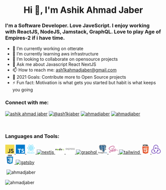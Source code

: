 <h1 align="center">Hi 👋, I'm Ashik Ahmad Jaber</h1>

### I'm a Software Developer. Love JaveScript. I enjoy working with ReactJS, NodeJS, Jamstack, GraphQL. Love to play Age of Empires-2 if i have time.

<!-- <p align="left"> <img src="https://komarev.com/ghpvc/?username=AhmadJaber&label=Profile%20views&color=blueviolet&style=flat" alt="ahmadjaber" /> </p> -->

- 🔭 I’m currently working on otterate
- 🌱 I’m currently learning aws infrastructure
- 👯 I’m looking to collaborate on opensource projects
- 💬 Ask me about Javascript React NextJS
- 📫 How to reach me: ash1kahmadjaber@gmail.com
- 🥅 2021 Goals: Contribute more to Open Source projects
- ⚡ Fun fact: Motivation is what gets you started but habit is what keeps you going

<h3 align="left">Connect with me:</h3>
<p align="left">
  <a href="https://www.linkedin.com/in/ashik-ahmad-jaber-993207143/" target="blank"><img align="center" src="https://cdn.jsdelivr.net/npm/simple-icons@3.0.1/icons/linkedin.svg" alt="ashik ahmad jaber" height="30" width="40" /></a>
  <a href="https://twitter.com/@ash1kjaber" target="blank"><img align="center" src="https://cdn.jsdelivr.net/npm/simple-icons@3.0.1/icons/twitter.svg" alt="@ash1kjaber" height="30" width="40" /></a>
  <a href="https://codepen.io/ahmadjaber" target="blank"><img align="center" src="https://cdn.jsdelivr.net/npm/simple-icons@3.0.1/icons/codepen.svg" alt="ahmadjaber" height="30" width="40" /></a>
  <a href="https://codesandbox.com/ahmadjaber" target="blank"><img align="center" src="https://cdn.jsdelivr.net/npm/simple-icons@3.0.1/icons/codesandbox.svg" alt="ahmadjaber" height="30" width="40" /></a>
</p>

<br />

<h3 align="left">Languages and Tools:</h3>
<p align="left">
  <a
    href="https://developer.mozilla.org/en-US/docs/Web/JavaScript"
    target="_blank"
  >
    <img
      src="https://raw.githubusercontent.com/devicons/devicon/master/icons/javascript/javascript-original.svg"
      alt="javascript"
      width="30"
      height="30"
    />
  </a>
  <a href="https://www.typescriptlang.org/" target="_blank">
    <img
      src="https://raw.githubusercontent.com/devicons/devicon/master/icons/typescript/typescript-original.svg"
      alt="typescript"
      width="30"
      height="30"
    />
  </a>
  <a href="https://reactjs.org/" target="_blank">
    <img
      src="https://raw.githubusercontent.com/devicons/devicon/master/icons/react/react-original-wordmark.svg"
      alt="react"
      width="30"
      height="30"
    />
  </a>
  <a href="https://nextjs.org/" target="_blank">
    <img
      src="https://cdn.worldvectorlogo.com/logos/nextjs-3.svg"
      alt="nextjs"
      width="30"
      height="30"
    />
  </a>
  <a href="https://nodejs.org" target="_blank">
    <img
      src="https://raw.githubusercontent.com/devicons/devicon/master/icons/nodejs/nodejs-original-wordmark.svg"
      alt="nodejs"
      width="30"
      height="30"
    />
  </a>
  <a href="https://expressjs.com" target="_blank">
    <img
      src="https://raw.githubusercontent.com/devicons/devicon/master/icons/express/express-original-wordmark.svg"
      alt="express"
      width="30"
      height="30"
    />
  </a>
  <a href="https://graphql.org" target="_blank">
    <img
      src="https://www.vectorlogo.zone/logos/graphql/graphql-icon.svg"
      alt="graphql"
      width="30"
      height="30"
    />
  </a>
  <a href="https://www.postgresql.org" target="_blank">
    <img
      src="https://raw.githubusercontent.com/devicons/devicon/master/icons/postgresql/postgresql-original-wordmark.svg"
      alt="postgresql"
      width="30"
      height="30"
    />
  </a>
  <a href="https://sass-lang.com" target="_blank">
    <img
      src="https://raw.githubusercontent.com/devicons/devicon/master/icons/sass/sass-original.svg"
      alt="sass"
      width="30"
      height="30"
    />
  </a>
  <a href="https://tailwindcss.com/" target="_blank">
    <img
      src="https://www.vectorlogo.zone/logos/tailwindcss/tailwindcss-icon.svg"
      alt="tailwind"
      width="30"
      height="30"
    />
  </a>
  <a href="https://www.w3.org/html/" target="_blank">
    <img
      src="https://raw.githubusercontent.com/devicons/devicon/master/icons/html5/html5-original-wordmark.svg"
      alt="html5"
      width="30"
      height="30"
    />
  </a>
  <a href="https://redux.js.org" target="_blank">
    <img
      src="https://raw.githubusercontent.com/devicons/devicon/master/icons/redux/redux-original.svg"
      alt="redux"
      width="30"
      height="30"
    />
  </a>
  <a href="https://www.w3schools.com/css/" target="_blank">
    <img
      src="https://raw.githubusercontent.com/devicons/devicon/master/icons/css3/css3-original-wordmark.svg"
      alt="css3"
      width="30"
      height="30"
    />
  </a>
  <a href="https://www.gatsbyjs.com/" target="_blank">
    <img
      src="https://www.vectorlogo.zone/logos/gatsbyjs/gatsbyjs-icon.svg"
      alt="gatsby"
      width="30"
      height="30"
    />
  </a>
</p>

<!-- <p><img align="left" src="https://github-readme-stats.vercel.app/api/top-langs?username=AhmadJaber&show_icons=true&locale=en&layout=compact" alt="ahmadjaber" /></p> -->

<p>&nbsp;<img align="center" src="https://github-readme-stats.vercel.app/api?username=AhmadJaber&show_icons=true&locale=en" alt="ahmadjaber" /></p>

<p><img align="center" src="https://github-readme-streak-stats.herokuapp.com/?user=AhmadJaber&" alt="ahmadjaber" /></p>
